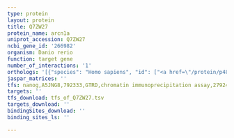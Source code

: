 ```yaml
---
type: protein
layout: protein
title: Q7ZW27
protein_name: arcn1a
uniprot_accession: Q7ZW27
ncbi_gene_id: '266982'
organism: Danio rerio
function: target gene
number_of_interactions: '1'
orthologs: '[{"species": "Homo sapiens", "id": ["<a href=\"/protein/p48444\">P48444</a>"]}, {"species": "Mus musculus", "id": ["<a href=\"/protein/q5xjy5\">Q5XJY5</a>"]}, {"species": "Rattus norvegicus", "id": ["<a href=\"/protein/q66h80\">Q66H80</a>"]}, {"species": "Drosophila melanogaster", "id": ["Q7K7G0"]}, {"species": "Caenorhabditis elegans", "id": ["<a href=\"/protein/q09236\">Q09236</a>"]}, {"species": "Saccharomyces cerevisiae", "id": ["<a href=\"/protein/p43621\">P43621</a>"]}]'
jaspar_matrices: ''
tfs: nanog,A5JNG8,792333,GTRD,chromatin immunoprecipitation assay,27924024%5Buid%5D,No
targets: ''
tfs_download: tfs_of_Q7ZW27.tsv
targets_download: ''
bindingSites_download: ''
binding_sites_ls: ''

---
```

